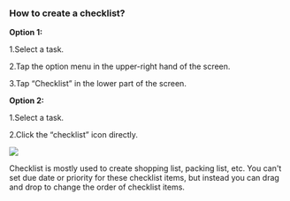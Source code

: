 ### How to create a checklist?

**Option 1:**

1.Select a task.

2.Tap the option menu in the upper-right hand of the screen.

3.Tap “Checklist” in the lower part of the screen.

**Option 2:**

1.Select a task.

2.Click the “checklist” icon directly.

![](../images/)

Checklist is mostly used to create shopping list, packing list, etc. You can't set due date or priority for these checklist items, but instead you can drag and drop to change the order of checklist items. 
